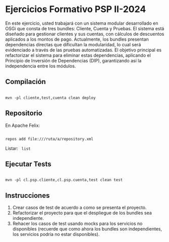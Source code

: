 # Ejercicios Formativo PSP II-2024

En este ejercicio, usted trabajará con un sistema modular desarrollado en OSGi que consta de tres bundles: Cliente, 
Cuenta y Pruebas. El sistema está diseñado para gestionar clientes y sus cuentas, con cálculos de descuentos aplicados a 
los montos de pago. Actualmente, los bundles presentan dependencias directas que dificultan la modularidad, lo cual será 
evidenciado a través de las pruebas automatizadas. El objetivo principal es refactorizar el sistema para eliminar estas 
dependencias, aplicando el Principio de Inversión de Dependencias (DIP), garantizando así la independencia entre los módulos.

## Compilación

<code>
mvn -pl cliente,test,cuenta clean deploy
</code>

## Repositorio

En Apache Felix:

<code>
repos add file:///ruta/a/repository.xml
</code>

Listar:
<code>
list
</code>

## Ejecutar Tests

<code>
mvn -pl cl.psp.cliente,cl.psp.cuenta,test clean test
</code>

## Instrucciones

1. Crear casos de test de acuerdo a como se presenta el proyecto. 
2. Refactorizar el proyecto para que el despliegue de los bundles sea independiente.
3. Rehacer los casos de test usando mocks para los servicios no disponibles (recuerde que 
como ahora los bundles son independientes, los servicios podría no estar disponibles).